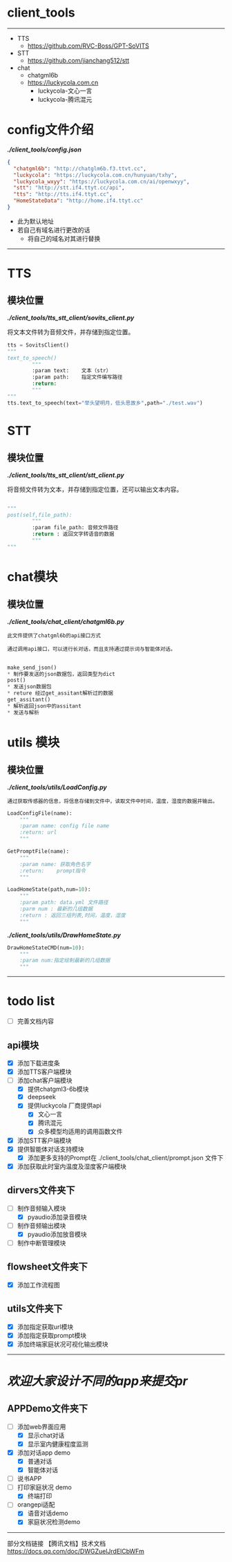 # client_tools
***
* TTS
  * https://github.com/RVC-Boss/GPT-SoVITS
* STT
  * https://github.com/jianchang512/stt
* chat
  * chatgml6b
  * https://luckycola.com.cn
    * luckycola-文心一言
    * luckycola-腾讯混元
# config文件介绍
***./client_tools/config.json***
```json
{
  "chatgml6b": "http://chatglm6b.f3.ttvt.cc",
  "luckycola": "https://luckycola.com.cn/hunyuan/txhy",
  "luckycola_wxyy": "https://luckycola.com.cn/ai/openwxyy",
  "stt": "http://stt.if4.ttyt.cc/api",
  "tts": "http://tts.if4.ttyt.cc",
  "HomeStateData": "http://home.if4.ttyt.cc"
}
```
* 此为默认地址
* 若自己有域名进行更改的话
  * 将自己的域名对其进行替换
***

# TTS
## 模块位置
***./client_tools/tts_stt_client/sovits_client.py***

  将文本文件转为音频文件，并存储到指定位置。
```python
tts = SovitsClient()
"""
text_to_speech()
        """
        :param text:    文本（str）
        :param path:    指定文件编写路径
        :return:
        """
"""
tts.text_to_speech(text="举头望明月，低头思故乡",path="./test.wav")
```

# STT
## 模块位置
***./client_tools/tts_stt_client/stt_client.py***

  将音频文件转为文本，并存储到指定位置，还可以输出文本内容。

```python

"""
post(self,file_path):
        """
        :param file_path: 音频文件路径
        :return : 返回文字转语音的数据
        """
"""
```

# chat模块
## 模块位置
***./client_tools/chat_client/chatgml6b.py***

    此文件提供了chatgml6b的api接口方式
  
    通过调用api接口，可以进行长对话，而且支持通过提示词与智能体对话。
```python
  
make_send_json()
* 制作要发送的json数据包，返回类型为dict
post()
* 发送json数据包
* reture 经过get_assitant解析过的数据
get_assitant()
* 解析返回json中的assitant
* 发送与解析
```
# utils 模块
## 模块位置
***./client_tools/utils/LoadConfig.py***

    通过获取传感器的信息，将信息存储到文件中，读取文件中时间，温度，湿度的数据并输出。
```python 
LoadConfigFile(name):
    """
    :param name: config file name
    :return: url
    """

GetPromptFile(name):
    """
    :param name: 获取角色名字
    :return:    prompt指令
    """

LoadHomeState(path,num=10):
    """
    :param path: data.yml 文件路径
    :parm num : 最新的几组数据
    :return : 返回三组列表,时间，温度，湿度
    """

```
***./client_tools/utils/DrawHomeState.py***
```python
DrawHomeStateCMD(num=10):
    """
    :param num:指定绘制最新的几组数据
    """
```

***
# todo list
- [ ] 完善文档内容
## api模块
- [x] 添加下载进度条
- [x] 添加TTS客户端模块
- [ ] 添加chat客户端模块
  - [x] 提供chatgml3-6b模块
  - [x] deepseek 
  - [x] 提供luckycola 厂商提供api
    - [x] 文心一言
    - [x] 腾讯混元
    - [x] 众多模型均适用的调用函数文件
- [x] 添加STT客户端模块
- [x] 提供智能体对话支持模块
  - [x] 添加更多支持的Prompt在 ./client_tools/chat_client/prompt.json 文件下
- [x] 添加获取此时室内温度及湿度客户端模块
## dirvers文件夹下
- [ ] 制作音频输入模块
  - [x] pyaudio添加录音模块
- [ ] 制作音频输出模块
    - [x] pyaudio添加放音模块
- [ ] 制作中断管理模块
## flowsheet文件夹下
- [x] 添加工作流程图
## utils文件夹下  
- [x] 添加指定获取url模块
- [x] 添加指定获取prompt模块
- [x] 添加终端家庭状况可视化输出模块
***
# ***欢迎大家设计不同的app来提交pr***
## APPDemo文件夹下
- [ ] 添加web界面应用
  - [x] 显示chat对话
  - [x] 显示室内健康程度监测
- [x] 添加对话app demo
  - [x] 普通对话
  - [x] 智能体对话
- [ ] 说书APP
- [ ] 打印家庭状况 demo
  - [x] 终端打印 
- [ ] orangepi适配
  - [x] 语音对话demo
  - [x] 家庭状况检测demo 
***
部分文档链接
【腾讯文档】技术文档
https://docs.qq.com/doc/DWGZuelJrdElCbWFm
